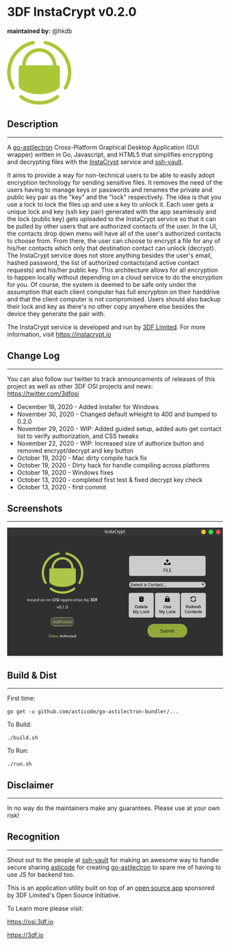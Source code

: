 # 3DF InstaCrypt v0.2.0
**maintained by:** @hkdb <br />

![InstaCrypt](resources/app/static/img/logo.png)

## Description
---
A [go-astilectron](https://github.com/asticode/go-astilectron) Cross-Platform Graphical Desktop Application (GUI wrapper) written in Go, Javascript, and HTML5 that simplifies encrypting and decrypting files with the [InstaCrypt](https://instacrypt.io) service and [ssh-vault](https://ssh-vault.com).

It aims to provide a way for non-technical users to be able to easily adopt encryption technology for sending sensitive files. It removes the need of the users having to manage keys or passwords and renames the private and public key pair as the "key" and the "lock" respectively. The idea is that you use a lock to lock the files up and use a key to unlock it. Each user gets a unique lock and key (ssh key pair) generated with the app seamlessly and the lock (public key) gets uploaded to the InstaCrypt service so that it can be pulled by other users that are authorized contacts of the user. In the UI, the contacts drop down menu will have all of the user's authorized contacts to choose from. From there, the user can choose to encrypt a file for any of his/her contacts which only that destination contact can unlock (decrypt). The InstaCrypt service does not store anything besides the user's email, hashed password, the list of authorized contacts(and active contact requests) and his/her public key. This architecture allows for all encryption to happen locally without depending on a cloud service to do the encryption for you. Of course, the system is deemed to be safe only under the assumption that each client computer has full encryption on their harddrive and that the client computer is not compromised. Users should also backup their lock and key as there's no other copy anywhere else besides the device they generate the pair with.

The InstaCrypt service is developed and run by [3DF Limited](https://3df.io). For more information, visit https://instacrypt.io

## Change Log
---

You can also follow our twitter to track announcements of releases of this project as well as other 3DF OSI projects and news: https://twitter.com/3dfosi

- December 18, 2020  - Added installer for Windows
- November 30, 2020  - Changed default wHeight to 400 and bumped to 0.2.0
- November 29, 2020  - WIP: Added guided setup, added auto get contact list to verify authorization, and CSS tweaks
- November 22, 2020  - WIP: Increased size of authorize button and removed encrypt/decrypt and key button
- October 19, 2020   - Mac dirty compile hack fix 
- October 19, 2020   - Dirty hack for handle compiling across platforms
- October 19, 2020   - Windows fixes
- October 13, 2020   - completed first test & fixed decrypt key check
- October 13, 2020   - first commit

## Screenshots
---
![screenshot](readme/screenshot.png)

## Build & Dist
---

First time:
```
go get -u github.com/asticode/go-astilectron-bundler/...
```

To Build:
```
./build.sh
```
To Run:
```
./run.sh
```

## Disclaimer
---
In no way do the maintainers make any guarantees. Please use at your own risk!

## Recognition
---
Shout out to the people at [ssh-vault](https://github.com/ssh-vault) for making an awesome way to handle secure sharing [asticode](https://github.com/asticode) for creating [go-astilectron](https://github.com/asticode/go-astilectron) to spare me of having to use JS for backend too.

This is an application utility built on top of an [open source app](https://github.com/hkdb/sshshare) sponsored by 3DF Limited's Open Source Initiative.

To Learn more please visit:

https://osi.3df.io

https://3df.io
